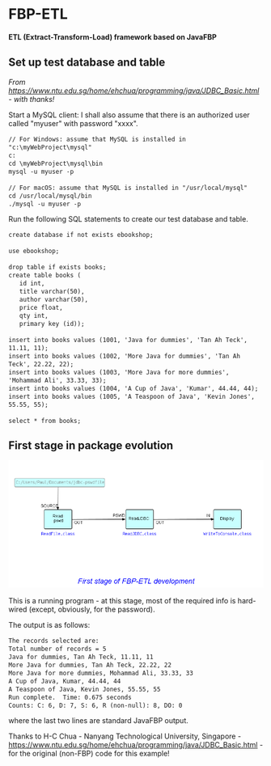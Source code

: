 FBP-ETL
=======

#### ETL (Extract-Transform-Load) framework based on JavaFBP

## Set up test database and table

*From https://www.ntu.edu.sg/home/ehchua/programming/java/JDBC_Basic.html - with thanks!*

Start a MySQL client: I shall also assume that there is an authorized user called "myuser" with password "xxxx".

```
// For Windows: assume that MySQL is installed in "c:\myWebProject\mysql"
c:
cd \myWebProject\mysql\bin
mysql -u myuser -p
 
// For macOS: assume that MySQL is installed in "/usr/local/mysql"
cd /usr/local/mysql/bin
./mysql -u myuser -p
```

Run the following SQL statements to create our test database and table.

```
create database if not exists ebookshop;
 
use ebookshop;
 
drop table if exists books;
create table books (
   id int,
   title varchar(50),
   author varchar(50),
   price float,
   qty int,
   primary key (id));
 
insert into books values (1001, 'Java for dummies', 'Tan Ah Teck', 11.11, 11);
insert into books values (1002, 'More Java for dummies', 'Tan Ah Teck', 22.22, 22);
insert into books values (1003, 'More Java for more dummies', 'Mohammad Ali', 33.33, 33);
insert into books values (1004, 'A Cup of Java', 'Kumar', 44.44, 44);
insert into books values (1005, 'A Teaspoon of Java', 'Kevin Jones', 55.55, 55);
 
select * from books;
```

## First stage in package evolution

![Display MySQL Table](https://github.com/jpaulm/fbp-etl/blob/master/Step05/docs/Step05.png "First stage")

This is a running program - at this stage, most of the required info is hard-wired (except, obviously, for the password).

The output is as follows:

~~~~
The records selected are:
Total number of records = 5
Java for dummies, Tan Ah Teck, 11.11, 11
More Java for dummies, Tan Ah Teck, 22.22, 22
More Java for more dummies, Mohammad Ali, 33.33, 33
A Cup of Java, Kumar, 44.44, 44
A Teaspoon of Java, Kevin Jones, 55.55, 55
Run complete.  Time: 0.675 seconds
Counts: C: 6, D: 7, S: 6, R (non-null): 8, DO: 0
~~~~

where the last two lines are standard JavaFBP output.

Thanks to H-C Chua - Nanyang Technological University, Singapore - https://www.ntu.edu.sg/home/ehchua/programming/java/JDBC_Basic.html - for the original (non-FBP) code for this example!
